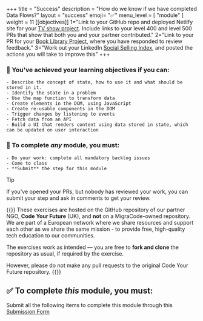 +++
title = "Success"
description = "How do we know if we have completed Data Flows?"
layout = "success"
emoji= "✅"
menu_level = [ "module" ]
weight = 11
[[objectives]]
1="Link to your GitHub repo and deployed Netlify site for your [TV show project](https://github.com/Migracode-Barcelona/Project-TV-Show). Include links to your level 400 and level 500 PRs that show that both you and your partner contributed."
2="Link to your PR for your [Book Library Project](https://github.com/Migracode-Barcelona/Module-Data-Flows/issues/12), where you have responded to review feedback."
3="Work out your LinkedIn [Social Selling Index](https://github.com/Migracode-Barcelona/Module-Data-Flows/issues/25), and posted the actions you will take to improve this"
+++

### 🎯 You've achieved your learning objectives if you can:

```objectives
- Describe the concept of state, how to use it and what should be stored in it.
- Identify the state in a problem
- Use the map function to transform data
- Create elements in the DOM, using JavaScript
- Create re-usable components in the DOM
- Trigger changes by listening to events
- Fetch data from an API
- Build a UI that renders content using data stored in state, which can be updated on user interaction
```

### 💯 To complete _any_ module, you must:

```objectives
- Do your work: complete all mandatory backlog issues
- Come to class
- **Submit** the step for this module
```

> [!TIP]
> If you've opened your PRs, but nobody has reviewed your work, you can submit your step and ask in comments to get your review.

{{<note title=" Disclaimer">}}
These exercises are hosted on the GitHub repository of our partner NGO, **Code Your Future** (UK), and **not** on a MigraCode-owned repository. We are part of a European network where we share resources and support each other as we share the same mission - to provide free, high-quality tech education to our communities.

The exercises work as intended — you are free to **fork and clone** the repository as usual, if required by the exercise.

However, please do not make any pull requests to the original Code Your Future repository.
{{</note>}}

## ✅ To complete _this_ module, you must:

Submit all the following items to complete this module through this [Submission Form](https://airtable.com/appHB49eVBBLG0KZH/pagHBHn5kyBE8IjEH/form)
